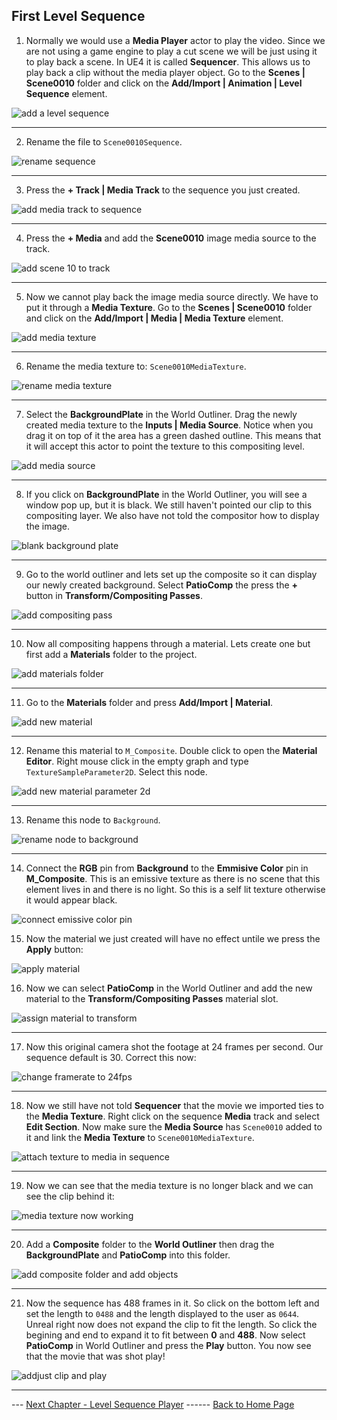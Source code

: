 ## First Level Sequence

1.  Normally we would use a **Media Player** actor to play the video.  Since we are not using a game engine to play a cut scene we will be just using it to play back a scene.  In UE4 it is called **Sequencer**.  This allows us to play back a clip without the media player object.  Go to the **Scenes | Scene0010** folder and click on the **Add/Import | Animation | Level Sequence** element. 

![add a level sequence](../images/levelSequence.jpg)

***

2. Rename the file to `Scene0010Sequence`.

![rename sequence](../images/scene10Sequence.jpg)

***

3. Press the **+ Track |  Media Track** to the sequence you just created.

![add media track to sequence](../images/addMediaTrack.jpg)

***

4.  Press the **+ Media** and add the **Scene0010** image media source to the track.

![add scene 10 to track](../images/addScene10ToTrack.jpg)

***

5. Now we cannot play back the image media source directly.  We have to put it through a **Media Texture**.   Go to the **Scenes | Scene0010** folder and click on the **Add/Import | Media | Media Texture** element. 

![add media texture](../images/addMediaTexture.jpg)

***

6. Rename the media texture to: `Scene0010MediaTexture`.

![rename media texture](../images/renameMediaTexture.jpg)

***

7. Select the **BackgroundPlate** in the World Outliner.  Drag the newly created media texture to the **Inputs | Media Source**.  Notice when you drag it on top of it the area has a green dashed outline.  This means that it will accept this actor to point the texture to this compositing level.

![add media source](../images/addMediaTextureToBackgroundPlate.jpg)

***

8. If you click on **BackgroundPlate** in the World Outliner, you will see a window pop up, but it is black.  We still haven't pointed our clip to this compositing layer.  We also have not told the compositor how to display the image.

![blank background plate](../images/emptyBackground.jpg)

***

9. Go to the world outliner and lets set up the composite so it can display our newly created background.  Select **PatioComp** the press the **+** button in **Transform/Compositing Passes**.

![add compositing pass](../images/addTransformPass.jpg)

***

10. Now all compositing happens through a material.  Lets create one but first add a **Materials** folder to the project.

![add materials folder](../images/addMaterialsFolder.jpg)

***

11. Go to the **Materials** folder and press **Add/Import | Material**.

![add new material](../images/addMaterial.jpg)

***

12. Rename this material to `M_Composite`.  Double click to open the **Material Editor**.  Right mouse click in the empty graph and type `TextureSampleParameter2D`.  Select this node.

![add new material parameter 2d](../images/addTexture2D.jpg)

***

13.  Rename this node to `Background`.

![rename node to background](../images/renameToBackground.jpg)

***

14. Connect the **RGB** pin from **Background** to the **Emmisive Color** pin in **M_Composite**.  This is an emissive texture as there is no scene that this element lives in and there is no light.  So this is a self lit texture otherwise it would appear black.

![connect emissive color pin](../images/connectToEmissionColor.jpg)

15. Now the material we just created will have no effect untile we press the **Apply** button:

![apply material](../images/applyMaterial.jpg)

16. Now we can  select **PatioComp** in the World Outliner and add the new material to the **Transform/Compositing Passes** material slot. 

![assign material to transform](../images/addMaterialToComposure.jpg)

***

17. Now this original camera shot the footage at 24 frames per second.  Our sequence default is 30.  Correct this now:

![change framerate to 24fps](../images/twentyFourFPS.jpg)

***

18.  Now we still have not told **Sequencer** that the movie we imported ties to the **Media Texture**. Right click on the sequence **Media** track and select **Edit Section**.  Now make sure the **Media Source** has `Scene0010` added to it and link the **Media Texture** to `Scene0010MediaTexture`.

![attach texture to media in sequence](../images/linkMediaTexture.jpg)

***

19. Now we can see that the media texture is no longer black and we can see the clip behind it:

![media texture now working](../images/mediaTextureLinked.jpg)

***

20.  Add a **Composite** folder to the **World Outliner** then drag the **BackgroundPlate** and **PatioComp** into this folder.

![add composite folder and add objects](../images/addCompositeFolder.jpg)

***

21. Now the sequence has 488 frames in it. So click on the bottom left and set the length to `0488` and the length displayed to the user as `0644`. Unreal right now does not expand the clip to fit the length.  So click the begining and end to expand it to fit between **0** and **488**.  Now select **PatioComp** in World Outliner and press the **Play** button.  You now see that the movie that was shot play!

![addjust clip and play](../images/adjustClip.jpg)

***

--- [Next Chapter - Level Sequence Player](../cg_character/README.md) ------ [Back to Home Page](../README.md)